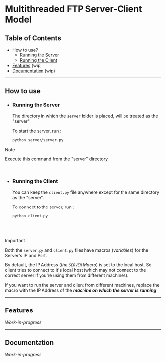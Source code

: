 # Multithreaded FTP Server-Client Model


## Table of Contents
- [How to use?](#how-to-use)
  - [Running the Server](#running-the-server)
  - [Running the Client](#running-the-client)
- [Features](#features) (wip)
- [Documentation](#documentation) (wip)


---


## How to use
- ### Running the Server
  The directory in which the `server` folder is placed, will be treated as the "server"

  To start the server, run : 
  ```bash
  python server/server.py
  ```
  
> [!NOTE]  
> Execute this command from the "server" directory

<br>

- ### Running the Client
  You can keep the `client.py` file anywhere except for the same directory as the "server".

  To connect to the server, run : 
  ```bash
  python client.py
  ```

  <br><br>

> [!IMPORTANT]  
> Both the `server.py` and `client.py` files have macros (*variables*) for the Server's IP and Port.
> 
> By default, the IP Address (*the `SERVER` Macro*) is set to the local host.
> So client tries to connect to it's local host (which may not connect to the correct server if you're using them from different machines).
> 
> If you want to run the server and client from different machines, replace the macro with the IP Address of the ***machine on which the server is running***


---


## Features

*Work-in-progress*

---


## Documentation

*Work-in-progress*

